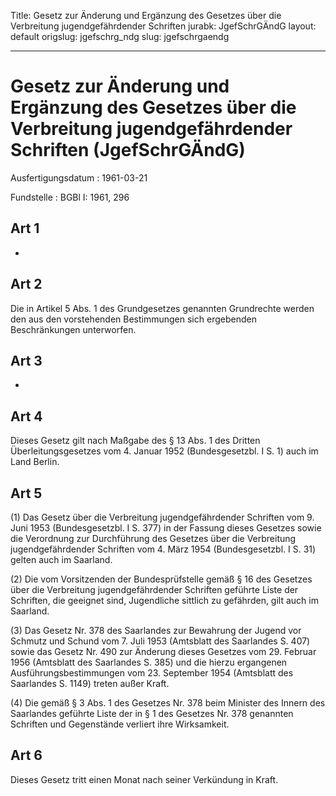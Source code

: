 Title: Gesetz zur Änderung und Ergänzung des Gesetzes über die Verbreitung jugendgefährdender
  Schriften
jurabk: JgefSchrGÄndG
layout: default
origslug: jgefschrg_ndg
slug: jgefschrgaendg

---

# Gesetz zur Änderung und Ergänzung des Gesetzes über die Verbreitung jugendgefährdender Schriften (JgefSchrGÄndG)

Ausfertigungsdatum
:   1961-03-21

Fundstelle
:   BGBl I: 1961, 296



## Art 1

-


## Art 2

Die in Artikel 5 Abs. 1 des Grundgesetzes genannten Grundrechte werden
den aus den vorstehenden Bestimmungen sich ergebenden Beschränkungen
unterworfen.


## Art 3

-


## Art 4

Dieses Gesetz gilt nach Maßgabe des § 13 Abs. 1 des Dritten
Überleitungsgesetzes vom 4. Januar 1952 (Bundesgesetzbl. I S. 1) auch
im Land Berlin.


## Art 5

(1) Das Gesetz über die Verbreitung jugendgefährdender Schriften vom
9\. Juni 1953 (Bundesgesetzbl. I S. 377) in der Fassung dieses Gesetzes
sowie die Verordnung zur Durchführung des Gesetzes über die
Verbreitung jugendgefährdender Schriften vom 4. März 1954
(Bundesgesetzbl. I S. 31) gelten auch im Saarland.

(2) Die vom Vorsitzenden der Bundesprüfstelle gemäß § 16 des Gesetzes
über die Verbreitung jugendgefährdender Schriften geführte Liste der
Schriften, die geeignet sind, Jugendliche sittlich zu gefährden, gilt
auch im Saarland.

(3) Das Gesetz Nr. 378 des Saarlandes zur Bewahrung der Jugend vor
Schmutz und Schund vom 7. Juli 1953 (Amtsblatt des Saarlandes S. 407)
sowie das Gesetz Nr. 490 zur Änderung dieses Gesetzes vom 29. Februar
1956 (Amtsblatt des Saarlandes S. 385) und die hierzu ergangenen
Ausführungsbestimmungen vom 23. September 1954 (Amtsblatt des
Saarlandes S. 1149) treten außer Kraft.

(4) Die gemäß § 3 Abs. 1 des Gesetzes Nr. 378 beim Minister des Innern
des Saarlandes geführte Liste der in § 1 des Gesetzes Nr. 378
genannten Schriften und Gegenstände verliert ihre Wirksamkeit.


## Art 6

Dieses Gesetz tritt einen Monat nach seiner Verkündung in Kraft.

